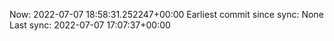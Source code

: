 Now: 2022-07-07 18:58:31.252247+00:00 Earliest commit since sync: None Last sync: 2022-07-07 17:07:37+00:00
